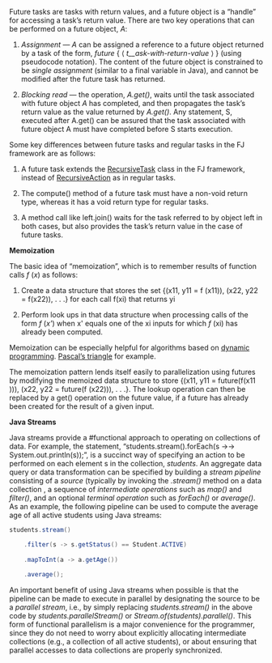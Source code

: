 Future tasks are tasks with return values, and a future object is a “handle” for accessing a task’s return value. There are two key operations that can be performed on a future object, _A_:

1. _Assignment_ — _A_ can be assigned a reference to a future object returned by a task of the form, _future_ { ⟨ _t__ask-with-return-value_ ⟩ } (using pseudocode notation). The content of the future object is constrained to be _single assignment_ (similar to a final variable in Java), and cannot be modified after the future task has returned.
    
2. _Blocking read_ — the operation, _A.get()_, waits until the task associated with future object _A_ has completed, and then propagates the task’s return value as the value returned by _A.get()_. Any statement, S, executed after A.get() can be assured that the task associated with future object A must have completed before S starts execution.

Some key differences between future tasks and regular tasks in the FJ framework are as follows:

1. A future task extends the [RecursiveTask](https://docs.oracle.com/javase/8/docs/api/java/util/concurrent/RecursiveTask.html) class in the FJ framework, instead of [RecursiveAction](https://docs.oracle.com/javase/8/docs/api/java/util/concurrent/RecursiveAction.html) as in regular tasks.

2. The compute() method of a future task must have a non-void return type, whereas it has a void return type for regular tasks.

3. A method call like left.join() waits for the task referred to by object left in both cases, but also provides the task’s return value in the case of future tasks.


**Memoization**

The basic idea of “memoization”, which is to remember results of function calls _f_ (_x_) as follows:

1. Create a data structure that stores the set {(x11​, y11​ = f (x11​)), (x22​, y22​ = f(x22​)), . . .} for each call f(xi) that returns yi
    
2. Perform look ups in that data structure when processing calls of the form _f_ (_x'_) when x' equals one of the xi ​inputs for which _f_ (xi​) has already been computed.
    

Memoization can be especially helpful for algorithms based on [dynamic programming](https://en.wikipedia.org/wiki/Dynamic_programming). [Pascal’s triangle](https://en.wikipedia.org/wiki/Pascal%27s_triangle) for example.

The memoization pattern lends itself easily to parallelization using futures by modifying the memoized data structure to store {(x11​, y11​ = future(f(x11​))), (x22​, y22​ = future(f (x22​))), . . .}. The lookup operation can then be replaced by a get() operation on the future value, if a future has already been created for the result of a given input.


**Java Streams**

Java streams provide a #functional approach to operating on collections of data. 
For example, the statement, “students.stream().forEach(s →→ System.out.println(s));”, is a succinct way of specifying an action to be performed on each element s in the collection, _students_. An aggregate data query or data transformation can be specified by building a _stream pipeline_ consisting of a _source_ (typically by invoking the _.stream()_ method on a data collection , a sequence of _intermediate operations_ such as _map()_ and _filter()_, and an optional _terminal operation_ such as _forEach()_ or _average()_. As an example, the following pipeline can be used to compute the average age of all active students using Java streams:

```java
students.stream()

	.filter(s -> s.getStatus() == Student.ACTIVE)
	
	.mapToInt(a -> a.getAge())
	
	.average();
```

An important benefit of using Java streams when possible is that the pipeline can be made to execute in parallel by designating the source to be a _parallel stream_, i.e., by simply replacing _students.stream()_ in the above code by _students.parallelStream()_ or _Stream.of(students).parallel()_. This form of functional parallelism is a major convenience for the programmer, since they do not need to worry about explicitly allocating intermediate collections (e.g., a collection of all active students), or about ensuring that parallel accesses to data collections are properly synchronized.